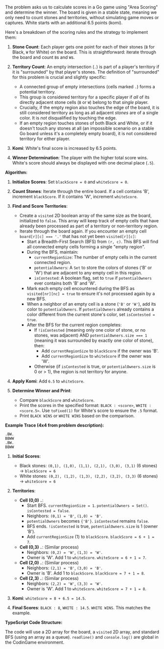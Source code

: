 The problem asks us to calculate scores in a Go game using "Area Scoring" and determine the winner. The board is given in a stable state, meaning we only need to count stones and territories, without simulating game moves or captures. White starts with an additional 6.5 points (komi).

Here's a breakdown of the scoring rules and the strategy to implement them:

1.  **Stone Count**: Each player gets one point for each of their stones (`B` for Black, `W` for White) on the board. This is straightforward: iterate through the board and count `B`s and `W`s.

2.  **Territory Count**: An empty intersection (`.`) is part of a player's territory if it is "surrounded" by that player's stones. The definition of "surrounded" for this problem is crucial and slightly specific:
    *   A connected group of empty intersections (cells marked `.`) forms a potential territory.
    *   This group is considered territory for a specific player if *all* of its directly adjacent stone cells (`B` or `W`) belong to that *single* player.
    *   Crucially, if the empty region also touches the edge of the board, it is still considered territory as long as all adjacent *stones* are of a single color. It is *not* disqualified by touching the edge.
    *   If an empty region touches stones of both Black and White, or if it doesn't touch any stones at all (an impossible scenario on a stable Go board unless it's a completely empty board), it is not considered territory for either player.

3.  **Komi**: White's final score is increased by 6.5 points.

4.  **Winner Determination**: The player with the higher total score wins. White's score should always be displayed with one decimal place (`.5`).

**Algorithm:**

1.  **Initialize Scores**: Set `blackScore = 0` and `whiteScore = 0`.

2.  **Count Stones**: Iterate through the entire board. If a cell contains 'B', increment `blackScore`. If it contains 'W', increment `whiteScore`.

3.  **Find and Score Territories**:
    *   Create a `visited` 2D boolean array of the same size as the board, initialized to `false`. This array will keep track of empty cells that have already been processed as part of a territory or non-territory region.
    *   Iterate through the board again. If you encounter an empty cell `board[r][c] === '.'` that has not yet been `visited[r][c]`:
        *   Start a Breadth-First Search (BFS) from `(r, c)`. This BFS will find all connected empty cells forming a single "empty region".
        *   During the BFS, maintain:
            *   `currentRegionSize`: The number of empty cells in the current connected region.
            *   `potentialOwners`: A `Set` to store the colors of stones ('B' or 'W') that are adjacent to any empty cell in this region.
            *   `isContested`: A boolean flag, set to `true` if `potentialOwners` ever contains both 'B' and 'W'.
        *   Mark each empty cell encountered during the BFS as `visited[nr][nc] = true` to ensure it's not processed again by a new BFS.
        *   When a neighbor of an empty cell is a stone (`'B'` or `'W'`), add its color to `potentialOwners`. If `potentialOwners` already contains a color different from the current stone's color, set `isContested = true`.
        *   After the BFS for the current region completes:
            *   If `!isContested` (meaning only one color of stone, or no stones, was adjacent) AND `potentialOwners.size === 1` (meaning it was surrounded by exactly one color of stone), then:
                *   Add `currentRegionSize` to `blackScore` if the owner was 'B'.
                *   Add `currentRegionSize` to `whiteScore` if the owner was 'W'.
            *   Otherwise (if `isContested` is true, or `potentialOwners.size` is 0 or > 1), the region is not territory for anyone.

4.  **Apply Komi**: Add `6.5` to `whiteScore`.

5.  **Determine Winner and Print**:
    *   Compare `blackScore` and `whiteScore`.
    *   Print the scores in the specified format: `BLACK : <score>`, `WHITE : <score.5>`. Use `toFixed(1)` for White's score to ensure the `.5` format.
    *   Print `BLACK WINS` or `WHITE WINS` based on the comparison.

**Example Trace (4x4 from problem description):**
```
.BW.
BBWW
.BW.
BBWW
```

1.  **Initial Scores**:
    *   Black stones: `(0,1), (1,0), (1,1), (2,1), (3,0), (3,1)` (6 stones) -> `blackScore = 6`
    *   White stones: `(0,2), (1,2), (1,3), (2,2), (3,2), (3,3)` (6 stones) -> `whiteScore = 6`

2.  **Territories**:
    *   **Cell (0,0) `.`**:
        *   Start BFS. `currentRegionSize = 1`. `potentialOwners = Set()`. `isContested = false`.
        *   Neighbors: `(0,1) = 'B'`, `(1,0) = 'B'`.
        *   `potentialOwners` becomes `{'B'}`. `isContested` remains `false`.
        *   BFS ends. `!isContested` is true, `potentialOwners.size` is 1 (owner 'B').
        *   Add `currentRegionSize` (1) to `blackScore`. `blackScore = 6 + 1 = 7`.
    *   **Cell (0,3) `.`**: (Similar process)
        *   Neighbors: `(0,2) = 'W'`, `(1,3) = 'W'`.
        *   Owner is 'W'. Add 1 to `whiteScore`. `whiteScore = 6 + 1 = 7`.
    *   **Cell (2,0) `.`**: (Similar process)
        *   Neighbors: `(2,1) = 'B'`, `(3,0) = 'B'`.
        *   Owner is 'B'. Add 1 to `blackScore`. `blackScore = 7 + 1 = 8`.
    *   **Cell (2,3) `.`**: (Similar process)
        *   Neighbors: `(2,2) = 'W'`, `(3,3) = 'W'`.
        *   Owner is 'W'. Add 1 to `whiteScore`. `whiteScore = 7 + 1 = 8`.

3.  **Komi**: `whiteScore = 8 + 6.5 = 14.5`.

4.  **Final Scores**: `BLACK : 8`, `WHITE : 14.5`. `WHITE WINS`. This matches the example.

**TypeScript Code Structure:**

The code will use a 2D array for the board, a `visited` 2D array, and standard BFS (using an array as a queue). `readline()` and `console.log()` are global in the CodinGame environment.